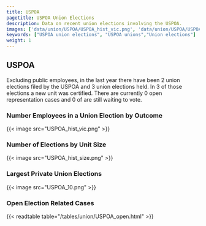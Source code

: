 ```yaml
---
title: USPOA
pagetitle: USPOA Union Elections
description: Data on recent union elections involving the USPOA.
images: ['data/union/USPOA/USPOA_hist_vic.png', 'data/union/USPOA/USPOA_hist_size.png', 'data/union/USPOA/USPOA_10.png']
keywords: ["USPOA union elections", "USPOA unions","Union elections"]
weight: 1
---
```

##  USPOA

Excluding public employees, in the last year there have been 2 union elections filed by the USPOA and 3 union elections held. In 3 of those elections a new unit was certified. There are currently 0 open representation cases and 0 of are still waiting to vote.

### Number Employees in a Union Election by Outcome
{{< image src="USPOA_hist_vic.png" >}}

### Number of Elections by Unit Size
{{< image src="USPOA_hist_size.png" >}}

### Largest Private Union Elections
{{< image src="USPOA_10.png" >}}

### Open Election Related Cases
{{< readtable table="/tables/union/USPOA_open.html" >}}

